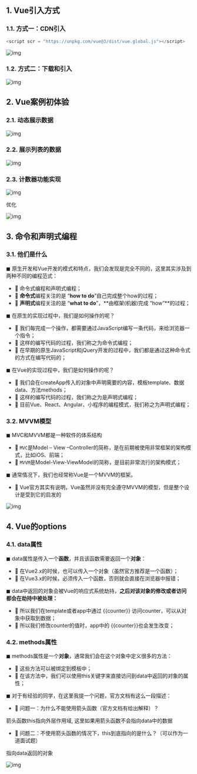 ## 1. Vue引入方式

### 1.1. 方式一：CDN引入

```javascript
<script scr = "https://unpkg.com/vue@3/dist/vue.global.js"></script>
```

![img](https://cdn.nlark.com/yuque/0/2023/png/29006943/1685256261672-2848ce85-7c9a-4782-b89e-e7dd9d353989.png)

### 1.2. 方式二：下载和引入

![img](https://cdn.nlark.com/yuque/0/2023/png/29006943/1685256287301-cce79c98-6338-4801-b787-e0d4eefa1ab9.png)

## 2. Vue案例初体验

### 2.1. 动态展示数据

![img](https://cdn.nlark.com/yuque/0/2023/png/29006943/1685256318469-665f2156-14e0-49e0-abdc-6ddc5e47ba47.png)



### 2.2. 展示列表的数据

![img](https://cdn.nlark.com/yuque/0/2023/png/29006943/1685256383406-6300ae27-d22c-468d-b193-9c366f01d8aa.png)





### 2.3. 计数器功能实现

![img](https://cdn.nlark.com/yuque/0/2023/png/29006943/1685256473858-63637d23-ca9b-4631-b2d7-9c8e0f7e1cd6.png)



优化

![img](https://cdn.nlark.com/yuque/0/2023/png/29006943/1685256577414-98ed2e00-5dff-48fa-b6f0-cc85c5839302.png)

## 3. 命令和声明式编程

### 3.1. 他们是什么

◼ 原生开发和Vue开发的模式和特点，我们会发现是完全不同的，这里其实涉及到两种不同的编程范式：

-  命令式编程和声明式编程；
-  **命令式**编程关注的是 “**how to do**”自己完成整个how的过程；
-  **声明式**编程关注的是 “**what to do**”，**由框架(机器)完成 “how”**的过程；

◼ 在原生的实现过程中，我们是如何操作的呢？

-  我们每完成一个操作，都需要通过JavaScript编写一条代码，来给浏览器一个指令；
-  这样的编写代码的过程，我们称之为命令式编程；
-  在早期的原生JavaScript和jQuery开发的过程中，我们都是通过这种命令式的方式在编写代码的；

◼ 在Vue的实现过程中，我们是如何操作的呢？

-  我们会在createApp传入的对象中声明需要的内容，模板template、数据data、方法methods；
-  这样的编写代码的过程，我们称之为是声明式编程；
-  目前Vue、React、Angular、小程序的编程模式，我们称之为声明式编程；



### 3.2. MVVM模型

◼ MVC和MVVM都是一种软件的体系结构

-  `MVC`是Model – View –Controller的简称，是在前期被使用非常框架的架构模式，比如iOS、前端；
-  `MVVM`是Model-View-ViewModel的简称，是目前非常流行的架构模式；

◼ 通常情况下，我们也经常称Vue是一个MVVM的框架。

-  Vue官方其实有说明，Vue虽然并没有完全遵守MVVM的模型，但是整个设计是受到它的启发的

![img](https://cdn.nlark.com/yuque/0/2023/png/29006943/1685256751590-b50bdacc-9f08-4119-bfa2-b5ef9d06d84a.png)

## 4. Vue的options

### 4.1. data属性

◼ data属性是传入一个**函数**，并且该函数需要返回一个**对象**：

-  在Vue2.x的时候，也可以传入一个对象（虽然官方推荐是一个函数）；
-  在Vue3.x的时候，必须传入一个函数，否则就会直接在浏览器中报错；

◼ data中返回的对象会被Vue的响应式系统劫持，**之后对该对象的修改或者访问都会在劫持中被处理：**

-  所以我们在template或者app中通过 {{counter}} 访问counter，可以从对象中获取到数据；
-  所以我们修改counter的值时，app中的 {{counter}}也会发生改变；



### 4.2. methods属性

◼ methods属性是一个**对象**，通常我们会在这个对象中定义很多的方法：

-  这些方法可以被绑定到模板中；
-  在该方法中，我们可以使用this关键字来直接访问到data中返回的对象的属性；

◼ 对于有经验的同学，在这里我提一个问题，官方文档有这么一段描述：

-  问题一：为什么不能使用箭头函数（官方文档有给出解释）？

箭头函数this指向外层作用域, 这里如果用箭头函数不会指向data中的数据

-  问题二：不使用箭头函数的情况下，this到底指向的是什么？（可以作为一道面试题）

指向data返回的对象

![img](https://cdn.nlark.com/yuque/0/2023/png/29006943/1685257082150-ebd5998f-2956-480a-992a-57bb448ad9aa.png)